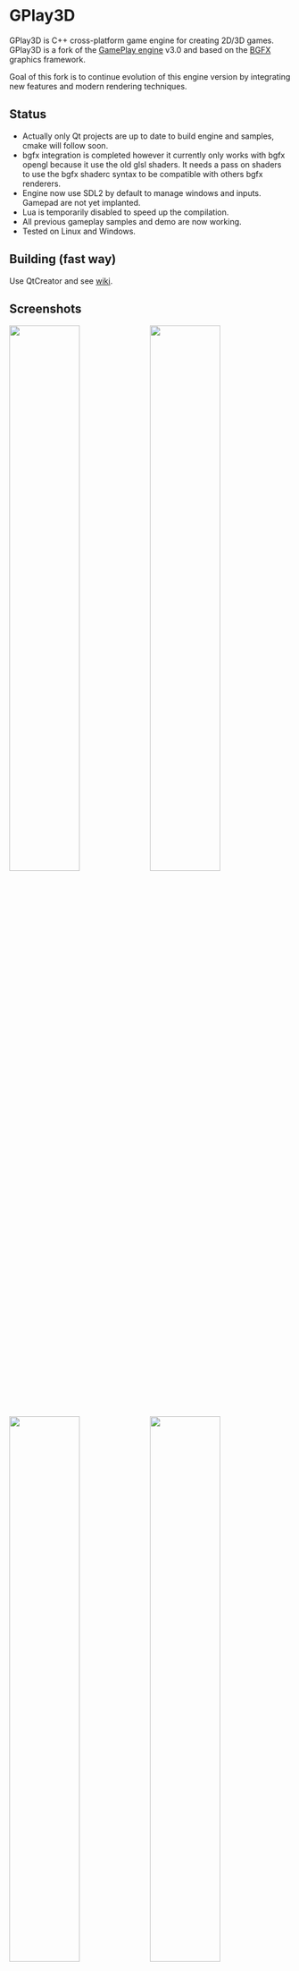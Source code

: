 # GPlay3D
GPlay3D is C++ cross-platform game engine for creating 2D/3D games.
GPlay3D is a fork of the [GamePlay engine](http://www.gameplay3d.io/) v3.0 and based on the [BGFX](https://github.com/bkaradzic/bgfx) graphics framework.

Goal of this fork is to continue evolution of this engine version by integrating new features and modern rendering techniques.


## Status
- Actually only Qt projects are up to date to build engine and samples, cmake will follow soon.
- bgfx integration is completed however it currently only works with bgfx opengl because it use the old glsl shaders. It needs a pass on shaders to use the bgfx shaderc syntax to be compatible with others bgfx renderers. 
- Engine now use SDL2 by default to manage windows and inputs. Gamepad are not yet implanted.
- Lua is temporarily disabled to speed up the compilation.
- All previous gameplay samples and demo are now working.
- Tested on Linux and Windows.


## Building (fast way)

Use QtCreator and see [wiki](https://github.com/fredakilla/GPlay3D/wiki/QtCreator-Setup).


## Screenshots
<img src="https://i.imgur.com/u3arwg3.png" width="50%" height="%"><img src="https://i.imgur.com/JNNVlAo.jpg" width="50%" height="%">
<img src="https://i.imgur.com/0ei9Y28.png" width="50%" height="%"><img src="https://i.imgur.com/mXvz27x.jpg" width="50%" height="%">
<img src="https://i.imgur.com/nRpTNIm.jpg" width="50%" height="%"><img src="https://i.imgur.com/SDIgTkt.png" width="50%" height="%">


## Features
- BGFX based rendering system.
- Scene graph system with support for lights, cameras, audio, physics, and drawables.
- Declarative scene, animation, particles and material bindings.
- Material system with built-in shader library (forward rendering).
- Post-processing.
- Physics using Bullet.
- Particle effects with built-in particle system or SPARK engine system.
- Height map based terrains with multiple surface layers and LOD.
- Easy-to-use sprite, tileset and text rendering.
- Declarative UI system supporing 2D/3D theme-able user interfaces.
- Nice, customizable and complete built-in 2D GUI, with buttons, lists, edit boxes, layout...
- ImGui GUI support.
- Fully extensible animation system with skeletal character animation.
- Complete 3D audio system with WAV and OGG support.
- AI agent, state machine and messaging.
- Event messaging system.
- Full vector math library with 2D/3D math and visibility culling.
- Mouse, keyboard, touch, gestures and gamepad support.
- Lua script bindings and user binding generator tool.
- Binary encoding tool for creating optimized asset bundles for TTF fonts and 3D FBX assets.
- Documented using doxygen.
- Image supported format (DDS, KTX, PVR, JPG, PNG, TGA, BMP, PSD, GIF, HDR, PIC)
- 3D model supported format (FBX)

## Todo
- Add assimp library to support new 3D file formats
- Deferred rendering.
- Shadow mapping.
- Editor.